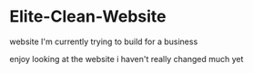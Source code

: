 # Elite-Clean-Website
website I'm currently trying to build for a business

enjoy looking at the website i haven't really changed much yet
